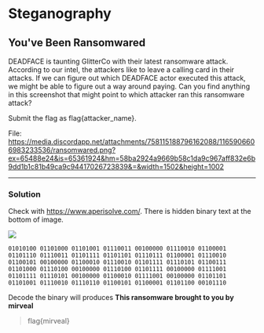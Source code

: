 # Steganography

## You've Been Ransomwared

DEADFACE is taunting GlitterCo with their latest ransomware attack. According to our intel, the attackers like to leave a calling card in their attacks. If we can figure out which DEADFACE actor executed this attack, we might be able to figure out a way around paying. Can you find anything in this screenshot that might point to which attacker ran this ransomware attack?

Submit the flag as flag{attacker_name}.

File: https://media.discordapp.net/attachments/758115188796162088/1165906606983233536/ransomwared.png?ex=65488e24&is=65361924&hm=58ba2924a9669b58c1da9c967aff832e6b9dd1b1c81b49ca9c94417026723839&=&width=1502&height=1002

---

### Solution

Check with https://www.aperisolve.com/. There is hidden binary text at the bottom of image.

![](https://media.discordapp.net/attachments/758115188796162088/1165907588995616828/image_b_6.png?ex=65488f0e&is=65361a0e&hm=3db359c904cb0796bca482464f815f85b877e380e034b223f6044b0e07b4f5be&=&width=1502&height=1002)

```
01010100 01101000 01101001 01110011 00100000 01110010 01100001 01101110 01110011 01101111 01101101 01110111 01100001 01110010 01100101 00100000 01100010 01110010 01101111 01110101 01100111 01101000 01110100 00100000 01110100 01101111 00100000 01111001 01101111 01110101 00100000 01100010 01111001 00100000 01101101 01101001 01110010 01110110 01100101 01100001 01101100 00101110
```

Decode the binary will produces **This ransomware brought to you by mirveal**


>flag{mirveal}